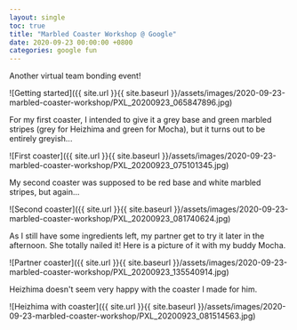 ```yaml
---
layout: single
toc: true
title: "Marbled Coaster Workshop @ Google"
date: 2020-09-23 00:00:00 +0800
categories: google fun
---
```


Another virtual team bonding event!

![Getting started]({{ site.url }}{{ site.baseurl }}/assets/images/2020-09-23-marbled-coaster-workshop/PXL_20200923_065847896.jpg)

For my first coaster, I intended to give it a grey base and green marbled stripes (grey for Heizhima and green for Mocha), but it turns out to be entirely greyish...

![First coaster]({{ site.url }}{{ site.baseurl }}/assets/images/2020-09-23-marbled-coaster-workshop/PXL_20200923_075101345.jpg)

My second coaster was supposed to be red base and white marbled stripes, but again...

![Second coaster]({{ site.url }}{{ site.baseurl }}/assets/images/2020-09-23-marbled-coaster-workshop/PXL_20200923_081740624.jpg)

As I still have some ingredients left, my partner get to try it later in the afternoon. She totally nailed it! Here is a picture of it with my buddy Mocha.

![Partner coaster]({{ site.url }}{{ site.baseurl }}/assets/images/2020-09-23-marbled-coaster-workshop/PXL_20200923_135540914.jpg)

Heizhima doesn't seem very happy with the coaster I made for him.

![Heizhima with coaster]({{ site.url }}{{ site.baseurl }}/assets/images/2020-09-23-marbled-coaster-workshop/PXL_20200923_081514563.jpg)

